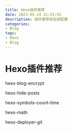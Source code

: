 ```yaml
---
title: Hexo插件推荐
date: 2023-05-24 21:53:55
description: 插件推荐和安装配置
categories:
- Blog
tags:
- Hexo
- Blog
---
```


# Hexo插件推荐

hexo-blog-encrypt

hexo-hide-posts

hexo-symbols-count-time

hexo-math

hexo-deployer-git
